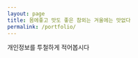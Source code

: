 ```yaml
---
layout: page
title: 몸에좋고 맛도 좋은 참외는 겨울에는 맛없다
permalink: /portfolio/
---
```

개인정보를 투철하게 적어봅시다


<!-- ### Sample Portfolio

These are screencaps from Chungking Express

![Chungking Express Screencap 1]({{site.baseurl}}/assets/images/sample_portfolio/1.jpg)
![Chungking Express Screencap 2]({{site.baseurl}}/assets/images/sample_portfolio/2.jpg)
![Chungking Express Screencap 3]({{site.baseurl}}/assets/images/sample_portfolio/3.jpg)
![Chungking Express Screencap 4]({{site.baseurl}}/assets/images/sample_portfolio/4.jpg)
![Chungking Express Screencap 5]({{site.baseurl}}/assets/images/sample_portfolio/5.jpg) -->

